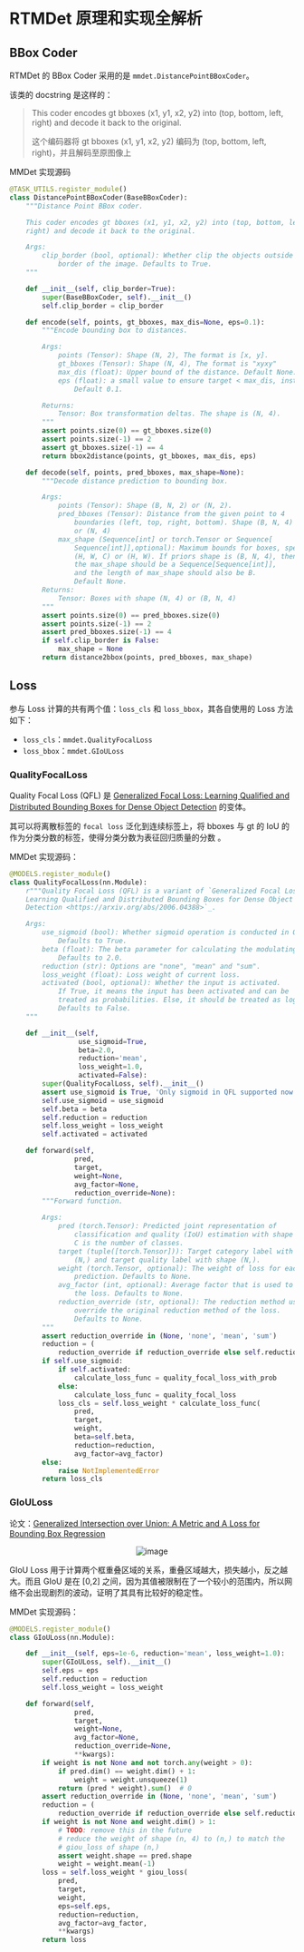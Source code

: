 # RTMDet 原理和实现全解析

## BBox Coder

RTMDet 的 BBox Coder 采用的是 `mmdet.DistancePointBBoxCoder`。

该类的 docstring 是这样的：

> This coder encodes gt bboxes (x1, y1, x2, y2) into (top, bottom, left, right) and decode it back to the original.
>
> 这个编码器将 gt bboxes (x1, y1, x2, y2) 编码为 (top, bottom, left, right)，并且解码至原图像上

MMDet 实现源码

```python
@TASK_UTILS.register_module()
class DistancePointBBoxCoder(BaseBBoxCoder):
    """Distance Point BBox coder.

    This coder encodes gt bboxes (x1, y1, x2, y2) into (top, bottom, left,
    right) and decode it back to the original.

    Args:
        clip_border (bool, optional): Whether clip the objects outside the
            border of the image. Defaults to True.
    """

    def __init__(self, clip_border=True):
        super(BaseBBoxCoder, self).__init__()
        self.clip_border = clip_border

    def encode(self, points, gt_bboxes, max_dis=None, eps=0.1):
        """Encode bounding box to distances.

        Args:
            points (Tensor): Shape (N, 2), The format is [x, y].
            gt_bboxes (Tensor): Shape (N, 4), The format is "xyxy"
            max_dis (float): Upper bound of the distance. Default None.
            eps (float): a small value to ensure target < max_dis, instead <=.
                Default 0.1.

        Returns:
            Tensor: Box transformation deltas. The shape is (N, 4).
        """
        assert points.size(0) == gt_bboxes.size(0)
        assert points.size(-1) == 2
        assert gt_bboxes.size(-1) == 4
        return bbox2distance(points, gt_bboxes, max_dis, eps)

    def decode(self, points, pred_bboxes, max_shape=None):
        """Decode distance prediction to bounding box.

        Args:
            points (Tensor): Shape (B, N, 2) or (N, 2).
            pred_bboxes (Tensor): Distance from the given point to 4
                boundaries (left, top, right, bottom). Shape (B, N, 4)
                or (N, 4)
            max_shape (Sequence[int] or torch.Tensor or Sequence[
                Sequence[int]],optional): Maximum bounds for boxes, specifies
                (H, W, C) or (H, W). If priors shape is (B, N, 4), then
                the max_shape should be a Sequence[Sequence[int]],
                and the length of max_shape should also be B.
                Default None.
        Returns:
            Tensor: Boxes with shape (N, 4) or (B, N, 4)
        """
        assert points.size(0) == pred_bboxes.size(0)
        assert points.size(-1) == 2
        assert pred_bboxes.size(-1) == 4
        if self.clip_border is False:
            max_shape = None
        return distance2bbox(points, pred_bboxes, max_shape)

```

## Loss

参与 Loss 计算的共有两个值：`loss_cls` 和 `loss_bbox`，其各自使用的 Loss 方法如下：

- `loss_cls`：`mmdet.QualityFocalLoss`
- `loss_bbox`：`mmdet.GIoULoss`

### QualityFocalLoss

Quality Focal Loss (QFL) 是 [Generalized Focal Loss: Learning Qualified and Distributed Bounding Boxes for Dense Object Detection](https://arxiv.org/abs/2006.04388) 的变体。

其可以将离散标签的 `focal loss` 泛化到连续标签上，将 bboxes 与 gt 的 IoU 的作为分类分数的标签，使得分类分数为表征回归质量的分数 。

MMDet 实现源码：

```python
@MODELS.register_module()
class QualityFocalLoss(nn.Module):
    r"""Quality Focal Loss (QFL) is a variant of `Generalized Focal Loss:
    Learning Qualified and Distributed Bounding Boxes for Dense Object
    Detection <https://arxiv.org/abs/2006.04388>`_.

    Args:
        use_sigmoid (bool): Whether sigmoid operation is conducted in QFL.
            Defaults to True.
        beta (float): The beta parameter for calculating the modulating factor.
            Defaults to 2.0.
        reduction (str): Options are "none", "mean" and "sum".
        loss_weight (float): Loss weight of current loss.
        activated (bool, optional): Whether the input is activated.
            If True, it means the input has been activated and can be
            treated as probabilities. Else, it should be treated as logits.
            Defaults to False.
    """

    def __init__(self,
                 use_sigmoid=True,
                 beta=2.0,
                 reduction='mean',
                 loss_weight=1.0,
                 activated=False):
        super(QualityFocalLoss, self).__init__()
        assert use_sigmoid is True, 'Only sigmoid in QFL supported now.'
        self.use_sigmoid = use_sigmoid
        self.beta = beta
        self.reduction = reduction
        self.loss_weight = loss_weight
        self.activated = activated

    def forward(self,
                pred,
                target,
                weight=None,
                avg_factor=None,
                reduction_override=None):
        """Forward function.

        Args:
            pred (torch.Tensor): Predicted joint representation of
                classification and quality (IoU) estimation with shape (N, C),
                C is the number of classes.
            target (tuple([torch.Tensor])): Target category label with shape
                (N,) and target quality label with shape (N,).
            weight (torch.Tensor, optional): The weight of loss for each
                prediction. Defaults to None.
            avg_factor (int, optional): Average factor that is used to average
                the loss. Defaults to None.
            reduction_override (str, optional): The reduction method used to
                override the original reduction method of the loss.
                Defaults to None.
        """
        assert reduction_override in (None, 'none', 'mean', 'sum')
        reduction = (
            reduction_override if reduction_override else self.reduction)
        if self.use_sigmoid:
            if self.activated:
                calculate_loss_func = quality_focal_loss_with_prob
            else:
                calculate_loss_func = quality_focal_loss
            loss_cls = self.loss_weight * calculate_loss_func(
                pred,
                target,
                weight,
                beta=self.beta,
                reduction=reduction,
                avg_factor=avg_factor)
        else:
            raise NotImplementedError
        return loss_cls
```

### GIoULoss

论文：[Generalized Intersection over Union: A Metric and A Loss for Bounding Box Regression](https://arxiv.org/abs/1902.09630)

<div align=center>
<img src="https://user-images.githubusercontent.com/25873202/192568784-3884b677-d8e1-439c-8bd2-20943fcedd93.png" alt="image"/>
</div>

GIoU Loss 用于计算两个框重叠区域的关系，重叠区域越大，损失越小，反之越大。而且 GIoU 是在 \[0,2\] 之间，因为其值被限制在了一个较小的范围内，所以网络不会出现剧烈的波动，证明了其具有比较好的稳定性。

MMDet 实现源码：

```python
@MODELS.register_module()
class GIoULoss(nn.Module):

    def __init__(self, eps=1e-6, reduction='mean', loss_weight=1.0):
        super(GIoULoss, self).__init__()
        self.eps = eps
        self.reduction = reduction
        self.loss_weight = loss_weight

    def forward(self,
                pred,
                target,
                weight=None,
                avg_factor=None,
                reduction_override=None,
                **kwargs):
        if weight is not None and not torch.any(weight > 0):
            if pred.dim() == weight.dim() + 1:
                weight = weight.unsqueeze(1)
            return (pred * weight).sum()  # 0
        assert reduction_override in (None, 'none', 'mean', 'sum')
        reduction = (
            reduction_override if reduction_override else self.reduction)
        if weight is not None and weight.dim() > 1:
            # TODO: remove this in the future
            # reduce the weight of shape (n, 4) to (n,) to match the
            # giou_loss of shape (n,)
            assert weight.shape == pred.shape
            weight = weight.mean(-1)
        loss = self.loss_weight * giou_loss(
            pred,
            target,
            weight,
            eps=self.eps,
            reduction=reduction,
            avg_factor=avg_factor,
            **kwargs)
        return loss
```
